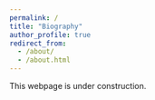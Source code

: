 ```yaml
---
permalink: /
title: "Biography"
author_profile: true
redirect_from: 
  - /about/
  - /about.html
---
```


This webpage is under construction.